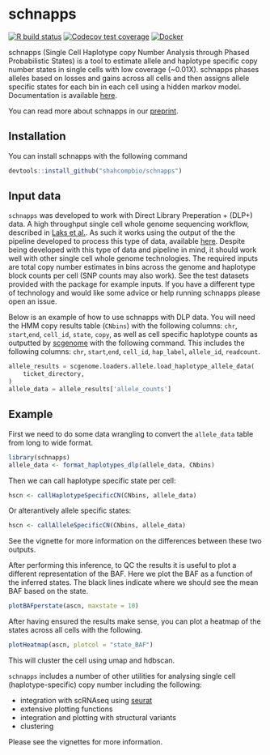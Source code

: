 
# schnapps

<!-- badges: start -->
[![R build status](https://github.com/shahcompbio/schnapps/workflows/R-CMD-check/badge.svg)](https://github.com/shahcompbio/schnapps/actions)
[![Codecov test coverage](https://codecov.io/gh/shahcompbio/schnapps/branch/master/graph/badge.svg)](https://codecov.io/gh/shahcompbio/schnapps?branch=master)
[![Docker](https://img.shields.io/docker/cloud/build/marcjwilliams1/schnapps)](https://hub.docker.com/repository/docker/marcjwilliams1/schnapps)
<!-- badges: end -->

schnapps (Single Cell Haplotype copy Number Analysis through Phased Probabilistic States) is a tool to estimate allele and haplotype specific copy number states in single cells with low coverage (~0.01X). schnapps phases alleles based on losses and gains across all cells and then assigns allele specific states for each bin in each cell using a hidden markov model.  Documentation is available [here](https://shahcompbio.github.io/schnapps/).

You can read more about schnapps in our [preprint](https://www.biorxiv.org/content/10.1101/2021.06.04.447031v1).

## Installation

You can install schnapps with the following command 

``` r
devtools::install_github("shahcompbio/schnapps")
```

## Input data

`schnapps` was developed to work with Direct Library Preperation + (DLP+) data. A high throughput single cell whole genome sequencing workflow, described in [Laks et al.](https://www.sciencedirect.com/science/article/pii/S0092867419311766). As such it works using the output of the the pipeline developed to process this type of data, available [here](https://github.com/shahcompbio/single_cell_pipeline). Despite being developed with this type of data and pipeline in mind, it should work well with other single cell whole genome technologies. The required inputs are total copy number estimates in bins across the genome and haplotype block counts per cell (SNP counts may also work). See the test datasets provided with the package for example inputs. If you have a different type of technology and would like some advice or help running schnapps please open an issue.

Below is an example of how to use schnapps with DLP data. You will need the HMM copy results table (`CNbins`) with the following columns: `chr`, `start`,`end`, `cell_id`, `state`, `copy`, as well as cell specific haplotype counts as outputted by [scgenome](https://github.com/shahcompbio/scgenome) with the following command. This includes the following columns: `chr`, `start`,`end`, `cell_id`, `hap_label`, `allele_id`, `readcount`.

```py
allele_results = scgenome.loaders.allele.load_haplotype_allele_data(
    ticket_directory,
)
allele_data = allele_results['allele_counts']
```

## Example

First we need to do some data wrangling to convert the `allele_data` table from long to wide format.
``` r
library(schnapps)
allele_data <- format_haplotypes_dlp(allele_data, CNbins)
```

Then we can call haplotype specific state per cell:
```r
hscn <- callHaplotypeSpecificCN(CNbins, allele_data)
```

Or alterantively allele specific states:
```r
hscn <- callAlleleSpecificCN(CNbins, allele_data)
```

See the vignette for more information on the differences between these two outputs.

After performing this inference, to QC the results it is useful to plot a different representation of the BAF. Here we plot the BAF as a function of the inferred states. The black lines indicate where we should see the mean BAF based on the state.
``` r
plotBAFperstate(ascn, maxstate = 10)
```

After having ensured the results make sense, you can plot a heatmap of the states across all cells with the following.
```r
plotHeatmap(ascn, plotcol = "state_BAF")
```
This will cluster the cell using umap and hdbscan.

`schnapps` includes a number of other utilities for analysing single cell (haplotype-specific) copy number including the following:

* integration with scRNAseq using [seurat](https://satijalab.org/seurat/index.html)
* extensive plotting functions
* integration and plotting with structural variants
* clustering

Please see the vignettes for more information.





